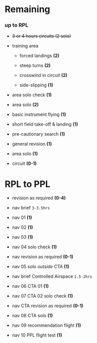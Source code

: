 # Remaining

### up to RPL

* ~~3 or 4 hours circuits (2 solo)~~

* training area

  * forced landings **(2)**

  * steep turns **(2)**

  * crosswind in circuit **(2)**

  * side-slipping **(1)**

* area solo check **(1)**

* area solo **(2)**

* basic instrument flying **(1)**

* short field take-off & landing **(1)**

* pre-cautionary search **(1)**

* general revision **(1)**

* area solo **(1)**

* circuit **(0-1)**

# RPL to PPL

* revision as required **(0-4)**

* nav brief `3-3.5hrs`

* nav 01 **(1)**

* nav 02 **(1)**

* nav 03 **(1)**

* nav 04 solo check **(1)**

* nav revision as required **(0-1)**

* nav 05 solo *outside CTA* **(1)**

* nav brief Controlled Airspace `1.5-2hrs`

* nav 06 CTA 01 **(1)**

* nav 07 CTA 02 solo check **(1)**

* nav CTA revision as required **(0-1)**

* nav 08 CTA solo **(1)**

* nav 09 recommendation flight **(1)**

* nav 10 PPL flight test **(1)**
